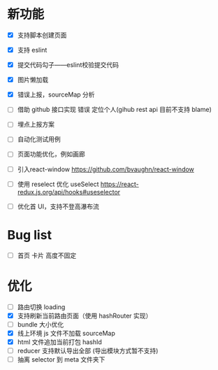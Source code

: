 # 新功能

- [x] 支持脚本创建页面
- [x] 支持 eslint
- [x] 提交代码勾子——eslint校验提交代码
- [x] 图片懒加载
- [x] 错误上报，sourceMap 分析
- [ ] 借助 github 接口实现 错误 定位个人(gihub rest api 目前不支持 blame)
- [ ] 埋点上报方案
- [ ] 自动化测试用例
- [ ] 页面功能优化，例如画廊
- [ ] 引入react-window https://github.com/bvaughn/react-window
- [ ] 使用 reselect 优化 useSelect https://react-redux.js.org/api/hooks#useselector
- [ ] 优化首 UI，支持不登高瀑布流



# Bug list
- [ ] 首页 卡片 高度不固定


# 优化
- [ ] 路由切换 loading
- [x] 支持刷新当前路由页面（使用 hashRouter 实现）
- [ ] bundle 大小优化
- [x] 线上环境 js 文件不加载 sourceMap
- [x] html 文件追加当前打包 hashId
- [ ] reducer 支持默认导出全部 (导出模块方式暂不支持)
- [ ] 抽离 selector 到 meta 文件夹下